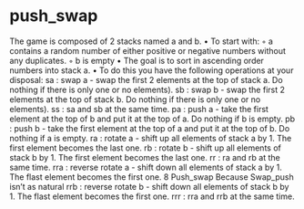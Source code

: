 # push_swap

The game is composed of 2 stacks named a and b.
• To start with:
◦ a contains a random number of either positive or negative numbers without
any duplicates.
◦ b is empty
• The goal is to sort in ascending order numbers into stack a.
• To do this you have the following operations at your disposal:
sa : swap a - swap the first 2 elements at the top of stack a. Do nothing if there
is only one or no elements).
sb : swap b - swap the first 2 elements at the top of stack b. Do nothing if there
is only one or no elements).
ss : sa and sb at the same time.
pa : push a - take the first element at the top of b and put it at the top of a. Do
nothing if b is empty.
pb : push b - take the first element at the top of a and put it at the top of b. Do
nothing if a is empty.
ra : rotate a - shift up all elements of stack a by 1. The first element becomes
the last one.
rb : rotate b - shift up all elements of stack b by 1. The first element becomes
the last one.
rr : ra and rb at the same time.
rra : reverse rotate a - shift down all elements of stack a by 1. The flast element
becomes the first one.
8
Push_swap Because Swap_push isn’t as natural
rrb : reverse rotate b - shift down all elements of stack b by 1. The flast element
becomes the first one.
rrr : rra and rrb at the same time.

